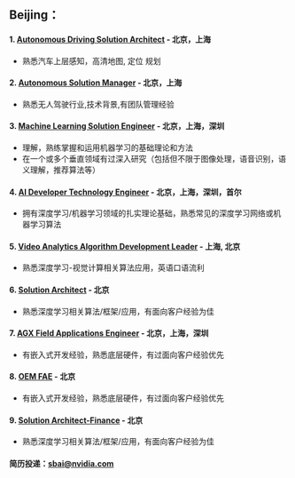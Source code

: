 ## Beijing：

#### 1. [Autonomous Driving Solution Architect](/Autonomous-Driving-Solution-Architect.md) - 北京，上海
- 熟悉汽车上层感知，高清地图, 定位 规划

#### 2. [Autonomous Solution Manager](/Autonomous-Solution-Manager.md) - 北京，上海
- 熟悉无人驾驶行业,技术背景,有团队管理经验

#### 3. [Machine Learning Solution Engineer](/Machine-Learning-Solution-Engineer.md) - 北京，上海，深圳
- 理解，熟练掌握和运用机器学习的基础理论和方法
- 在一个或多个垂直领域有过深入研究（包括但不限于图像处理，语音识别，语义理解，推荐算法等）

#### 4. [AI Developer Technology Engineer](/AI_Developer_Technology_Engineer.md) - 北京，上海，深圳，首尔
- 拥有深度学习/机器学习领域的扎实理论基础，熟悉常见的深度学习网络或机器学习算法

#### 5. [Video Analytics Algorithm Development Leader](/Video_Analytics_Algorithm_Development_Leader.md) - 上海, 北京
- 熟悉深度学习-视觉计算相关算法应用，英语口语流利

#### 6. [Solution Architect](/Solution-Architect.md) - 北京
- 熟悉深度学习相关算法/框架/应用，有面向客户经验为佳

#### 7. [AGX Field Applications Engineer](/AGX-Field-Applications-Engineer.md) - 北京，上海，深圳
- 有嵌入式开发经验，熟悉底层硬件，有过面向客户经验优先

#### 8. [OEM FAE](/OEM-FAE.md) - 北京
- 有嵌入式开发经验，熟悉底层硬件，有过面向客户经验优先

#### 9. [Solution Architect-Finance](/Solution-Architect-Finance.md) - 北京
- 熟悉深度学习相关算法/框架/应用，有面向客户经验为佳

#### 简历投递：sbai@nvidia.com
